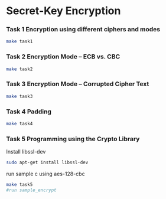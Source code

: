 # Secret-Key Encryption

### Task 1 Encryption using different ciphers and modes

```bash
make task1
```

### Task 2 Encryption Mode – ECB vs. CBC

```bash
make task2
```

### Task 3 Encryption Mode – Corrupted Cipher Text

```bash
make task3
```

### Task 4 Padding

```bash
make task4
```

### Task 5 Programming using the Crypto Library

Install libssl-dev

```bash
sudo apt-get install libssl-dev
```
run sample c using aes-128-cbc

```bash
make task5
#run sample_encrypt
```
